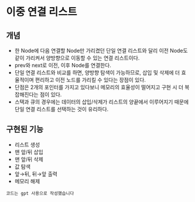 # 이중 연결 리스트

## 개념
- 한 Node에 다음 연결할 Node만 가리켰던 단일 연결 리스트와 달리 이전 Node도 같이 가리켜서 양방향으로 이동할 수 있는 연결 리스트이다.
- prev와 next로 이전, 이후 Node를 연결한다.
- 단일 연결 리스트와 비교를 하면, 양방향 탐색이 가능하므로, 삽입 및 삭제에 더 효율적이며 편리하고 이전 노드를 가리킬 수 있다는 장점이 있다.
- 단점은 2개의 포인터를 가지고 있다보니 메모리의 효율성이 떨어지고 구현 시 더 복잡해진다는 점이 있다.
- 스택과 큐의 경우에는 데이터의 삽입/삭제가 리스트의 양끝에서 이루어지기 때문에 단일 연결 리스트를 선택하는 것이 유리하다.

## 구현된 기능
- 리스트 생성
- 맨 앞/뒤 삽입
- 맨 앞/뒤 삭제
- 값 탐색
- 앞→뒤, 뒤→앞 출력
- 메모리 해제

`코드는 gpt 사용으로 작성했습니다`
